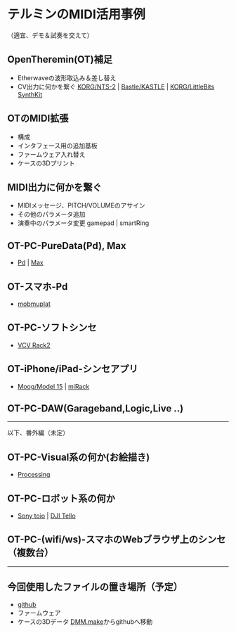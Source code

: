 # テルミンのMIDI活用事例

（適宜、デモ＆試奏を交えて）

## OpenTheremin(OT)補足
- Etherwaveの波形取込み＆差し替え
- CV出力に何かを繋ぐ
[KORG/NTS-2](https://www.korg.com/jp/products/dj/nts_2/) | 
[Bastle/KASTLE](https://umbrella-company.jp/bastl-instruments-kastle-v1.5.html) | 
[KORG/LittleBits SynthKit](https://www.littlebits-jp.com/synth-kit)

## OTのMIDI拡張
- 構成
- インタフェース用の追加基板
- ファームウェア入れ替え
- ケースの3Dプリント

## MIDI出力に何かを繋ぐ
- MIDIメッセージ、PITCH/VOLUMEのアサイン
- その他のパラメータ追加
- 演奏中のパラメータ変更 gamepad | smartRing

## OT-PC-PureData(Pd), Max
- [Pd](https://puredata.info/downloads/pure-data) | 
[Max](https://cycling74.com/products/max)

## OT-スマホ-Pd
- [mobmuplat](https://danieliglesia.com/mobmuplat/)

## OT-PC-ソフトシンセ
- [VCV Rack2](https://vcvrack.com/Rack)

## OT-iPhone/iPad-シンセアプリ
- [Moog/Model 15](https://apps.apple.com/jp/app/model-15-modular-synthesizer/id1041465860) | 
[miRack](https://mirack.app/)

## OT-PC-DAW(Garageband,Logic,Live ..)

*** 
以下、番外編（未定）

## OT-PC-Visual系の何か(お絵描き)
- [Processing](https://processing.org/)

## OT-PC-ロボット系の何か
- [Sony toio](https://toio.io/programming/#28) | 
[DJI Tello](https://www.ryzerobotics.com/jp/tello-edu)

## OT-PC-(wifi/ws)-スマホのWebブラウザ上のシンセ（複数台）

***

## 今回使用したファイルの置き場所（予定）
- [github](https://github.com/nomargin/opentheremin-synth)
- ファームウェア
- ケースの3Dデータ
   [DMM.make](https://make.dmm.com/mypage/)からgithubへ移動

